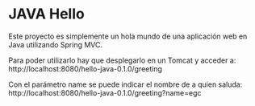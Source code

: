 JAVA Hello
==============

Este proyecto es simplemente un hola mundo de una aplicación web en Java utilizando
Spring MVC.

Para poder utilizarlo hay que desplegarlo en un Tomcat y acceder a:
http://localhost:8080/hello-java-0.1.0/greeting

Con el parámetro name se puede indicar el nombre de a quien saluda:
http://localhost:8080/hello-java-0.1.0/greeting?name=egc